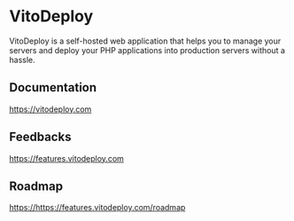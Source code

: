 # VitoDeploy

VitoDeploy is a self-hosted web application that helps you to manage your servers and deploy your PHP applications into production servers without a hassle.

## Documentation

https://vitodeploy.com

## Feedbacks

https://features.vitodeploy.com

## Roadmap

[https://](https://features.vitodeploy.com/roadmap)https://features.vitodeploy.com/roadmap
